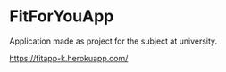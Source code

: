 # FitForYouApp
Application made as project for the subject at university. 

https://fitapp-k.herokuapp.com/
